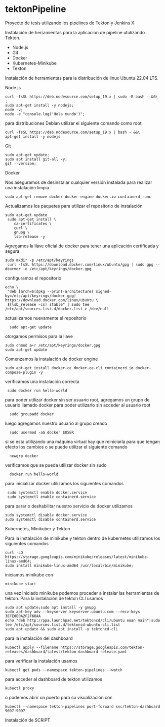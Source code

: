 # tektonPipeline
Proyecto de tesis utilizando los pipelines de Tekton y Jenkins X

Instalación de herramientas para la aplicacion de pipeline utulizando Tekton.


- Node.js
- Git
- Docker 
- Kubernetes-Minikube
- Tekton

Instalación de herramientas para la distribución de linux Ubuntu 22.04 LTS. 

Node.js
```
curl -fsSL https://deb.nodesource.com/setup_19.x | sudo -E bash - &&\ ;
sudo apt-get install -y nodejs;
node -v;
node -e "console.log('Hola mundo')";
```

para distribuciones Debian utilizar el siguiente comando como root 

```
curl -fsSL https://deb.nodesource.com/setup_19.x | bash - &&\
apt-get install -y nodejs

```


Git
```
sudo apt-get update;
sudo apt install git-all -y;
git --version;
```

Docker 

Nos aseguramos de desinstalar cualquier versión instalada para realizar una instalación limpia 
```
sudo apt-get remove docker docker-engine docker.io containerd runc
```
Actualizamos los paquetes para utilizar el repositorio de instalación
```
sudo apt-get update
 sudo apt-get install \
    ca-certificates \
    curl \
    gnupg \
    lsb-release -y
```
Agregamos la llave oficial de docker para tener una aplicación certificada y segura
```
sudo mkdir -p /etc/apt/keyrings
 curl -fsSL https://download.docker.com/linux/ubuntu/gpg | sudo gpg --dearmor -o /etc/apt/keyrings/docker.gpg
```
 configuramos el repositorio
 ```
 echo \
  "deb [arch=$(dpkg --print-architecture) signed-by=/etc/apt/keyrings/docker.gpg] https://download.docker.com/linux/ubuntu \
  $(lsb_release -cs) stable" | sudo tee /etc/apt/sources.list.d/docker.list > /dev/null
```
  actualizamos nuevamente el repositorio
 ```  
   sudo apt-get update
```
   otorgamos permisos para la llave
```
sudo chmod a+r /etc/apt/keyrings/docker.gpg
sudo apt-get update
 ```
Comenzamos la instalación de docker engine
```
sudo apt-get install docker-ce docker-ce-cli containerd.io docker-compose-plugin -y
```
verificamos una instalación correcta 
``` 
 sudo docker run hello-world
```
para poder utilizar docker sin ser usuario root, agregamos un grupo de usuario llamado docker para poder utilizarlo sin acceder al usuario root
```  
  sudo groupadd docker
```  
  luego agregamos nuestro usuario al grupo creado
```  
  sudo usermod -aG docker $USER
```
  si se esta utilizando una máquina virtual hay que reiniciarla para que tengan efecto los cambios o se puede utilizar el siguiente comando
```  
  newgrp docker
``` 
 verificamos que se pueda utilizar docker sin sudo 
```  
  docker run hello-world
```
para inicializar docker utilizamos los siguientes comandos 
``` 
 sudo systemctl enable docker.service
 sudo systemctl enable containerd.service
```
para parar o deshabilitar nuestro servicio de docker utilizamos
```
sudo systemctl disable docker.service
sudo systemctl disable containerd.service
```
Kubernetes, Minikuber y Tekton

Para la instalación de minikube y  tekton dentro de kubernetes utilizamos los siguientes comandos 
```
curl -LO https://storage.googleapis.com/minikube/releases/latest/minikube-linux-amd64;
sudo install minikube-linux-amd64 /usr/local/bin/minikube;
```
 iniciamos minikube con 
 ```
 minikube start
 ```
una vez iniciado minikube podemos proceder a instalar las herramientas de tekton.
Para la instalación de tekton CLI usamos
```
sudo apt update;sudo apt install -y gnupg
sudo apt-key adv --keyserver keyserver.ubuntu.com --recv-keys 3EFE0E0A2F2F60AA
echo "deb http://ppa.launchpad.net/tektoncd/cli/ubuntu eoan main"|sudo tee /etc/apt/sources.list.d/tektoncd-ubuntu-cli.list
sudo apt update && sudo apt install -y tektoncd-cli
```
para la instalación del dashboard
```
kubectl apply --filename https://storage.googleapis.com/tekton-releases/dashboard/latest/tekton-dashboard-release.yaml
```
para verificar la instalación usamos 
```
kubectl get pods --namespace tekton-pipelines --watch
```
para acceder al dashboard de tekton utilizamos 
```
kubectl proxy
```
o podemos abrir un puerto para su visualización con
```
kubectl --namespace tekton-pipelines port-forward svc/tekton-dashboard 9097:9097
```


Instalación de SCRIPT 

```
